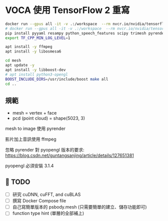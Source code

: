 # VOCA 使用 TensorFlow 2 重寫

```sh
docker run --gpus all -it -v .:/workspace  --rm nvcr.io/nvidia/tensorflow:23.07-tf2-py3 bash
# docker run --gpus all -it -v .:/workspace  --rm nvcr.io/nvidia/tensorflow:24.09-tf2-py3 bash
pip install pyyaml resampy python_speech_features scipy trimesh pyrender
export TF_CPP_MIN_LOG_LEVEL=1

apt install -y ffmpeg 
apt install -y libosmesa6

cd mesh
apt update -y
apt install -y libboost-dev 
# apt install python3-opengl
BOOST_INCLUDE_DIRS=/usr/include/boost make all
cd ..
```

## 規範

- mesh = vertex + face
- pcd (point cloud) = shape(5023, 3)

mesh to image 使用 pyrender

影片加上音訊使用 ffmpeg

<!-- pyrender 需要安裝 mesa (opengl 相關)
```sh
apt update
wget https://github.com/mmatl/travis_debs/raw/master/xenial/mesa_18.3.3-0.deb
dpkg -i ./mesa_18.3.3-0.deb || true
apt install -f
apt --fix-broken install
``` -->

忽略 pyrender 對 pyopengl 版本的要求: https://blog.csdn.net/guntangsanjing/article/details/127651381

pyopengl 必須安裝 3.1.4

## 🎯 TODO

- [ ] 研究 cuDNN, cuFFT, and cuBLAS
- [ ] 撰寫 Docker Compose file
- [ ] 自己寫簡單版本的 psbody.mesh (只需要簡單的建立、儲存功能即可)
- [ ] function type hint (單層的全部補上)
